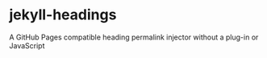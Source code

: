 # jekyll-headings
A GitHub Pages compatible heading permalink injector without a plug-in or JavaScript
